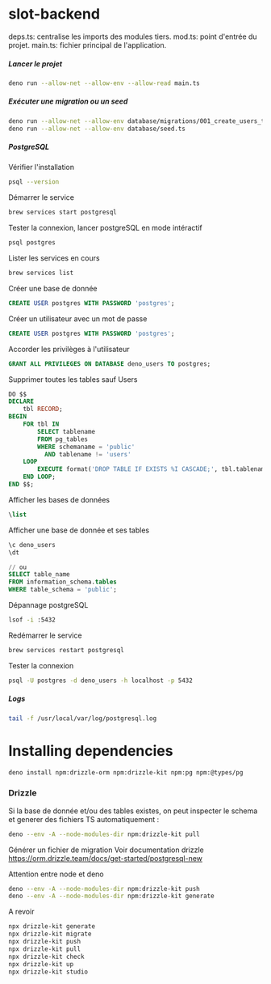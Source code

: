 # slot-backend

deps.ts: centralise les imports des modules tiers.
mod.ts: point d'entrée du projet.
main.ts: fichier principal de l'application. 


##### Lancer le projet
```sh
deno run --allow-net --allow-env --allow-read main.ts
```

##### Exécuter une migration ou un seed 

```sh
deno run --allow-net --allow-env database/migrations/001_create_users_table.ts
deno run --allow-net --allow-env database/seed.ts
```

##### PostgreSQL

Vérifier l'installation
```sh
psql --version
```

Démarrer le service 
```sh
brew services start postgresql
```

Tester la connexion, lancer postgreSQL en mode intéractif  
```sh
psql postgres
```

Lister les services en cours
```sh
brew services list
```

Créer une base de donnée
```sql
CREATE USER postgres WITH PASSWORD 'postgres';
```

Créer un utilisateur avec un mot de passe 
```sql
CREATE USER postgres WITH PASSWORD 'postgres';
```

Accorder les privilèges à l'utilisateur
```sql
GRANT ALL PRIVILEGES ON DATABASE deno_users TO postgres;
```

Supprimer toutes les tables sauf Users 
```sql
DO $$
DECLARE
    tbl RECORD;
BEGIN
    FOR tbl IN
        SELECT tablename
        FROM pg_tables
        WHERE schemaname = 'public'
          AND tablename != 'users'
    LOOP
        EXECUTE format('DROP TABLE IF EXISTS %I CASCADE;', tbl.tablename);
    END LOOP;
END $$;
```

Afficher les bases de données
```sql
\list
```

Afficher une base de donnée et ses tables
```sql
\c deno_users
\dt

// ou
SELECT table_name
FROM information_schema.tables
WHERE table_schema = 'public';
```


Dépannage postgreSQL
```sh
lsof -i :5432
```
Redémarrer le service 
```sh
brew services restart postgresql
```
Tester la connexion
```sh
psql -U postgres -d deno_users -h localhost -p 5432
```

##### Logs 
```sh
tail -f /usr/local/var/log/postgresql.log
```

# Installing dependencies

```sh
deno install npm:drizzle-orm npm:drizzle-kit npm:pg npm:@types/pg
```

### Drizzle
Si la base de donnée et/ou des tables existes, on peut inspecter le schema et generer des fichiers TS automatiquement : 
```sh
deno --env -A --node-modules-dir npm:drizzle-kit pull
```

Générer un fichier de migration
Voir documentation drizzle 
https://orm.drizzle.team/docs/get-started/postgresql-new

Attention entre node et deno
```sh
deno --env -A --node-modules-dir npm:drizzle-kit push
deno --env -A --node-modules-dir npm:drizzle-kit generate
```

A revoir 
```sh
npx drizzle-kit generate
npx drizzle-kit migrate
npx drizzle-kit push
npx drizzle-kit pull
npx drizzle-kit check
npx drizzle-kit up
npx drizzle-kit studio
````

